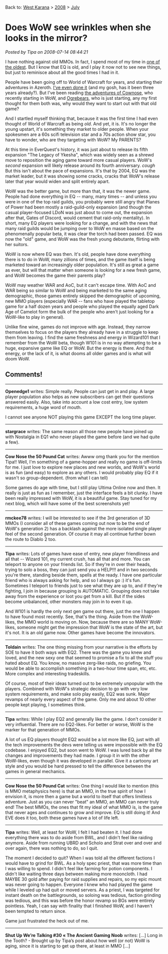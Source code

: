 Back to: [West Karana](/posts/westkarana.md) > [2008](/posts/2008/westkarana.md) > [July](./westkarana.md)
# Does WoW see wrinkles when she looks in the mirror?

*Posted by Tipa on 2008-07-14 08:44:21*

I have nothing against old MMOs. In fact, I spend most of my time in [one of the oldest](http://nostalgiatheguild.org). But I know that EQ is old, and I play it now not to see new things, but just to reminisce about all the good times I had in it.

People have been going off to World of Warcraft for years, and starting their adventures in Azeroth. [I've even done it](../../../index.php/2005/11/28/kanda-is/) (and my gosh, has it been three years already?). But I've been reading [the adventures of Cownose](http://cownosethe50poundcat.blogspot.com/), who recently starting in WoW, and [Ogrebears](http://ogrebear.com/), who is just starting, any my first thought for them both was, why would they want to start out with that old game?

And I startled myself thinking that, because it was the first time I had even thought of World of Warcraft as being *old*. And yet, it is. It's no longer the young upstart, it's something they market to older people. When your spokesmen are a 60s scifi television star and a 70s action show star, you have to wonder, who are they targeting with WoW? My PARENTS?

At this time in EverQuest's history, it was just about to release its fifth expansion "The Legacy of Ykesha", which was widely seen as a shrewd move to reposition the aging game toward more casual players. WoW's *second* expansion will likely release around its fourth anniversary. *cough* But this isn't about the pace of expansions. It's that by 2004, EQ was the market leader, but it was showing some cracks, cracks that WoW's release later that year would widen and split entirely apart.

WoW was the better game, but more than that, it was the newer game. People had done everything in EQ -- many, many times -- and unless you were in one of the top raid guilds, you probably were still angry that Planes of Power had been mostly a raid-guild-only expansion (and though the casual player-focused LDoN was just about to come out, the expansion after that, Gates of Discord, would cement that raid-only mentality). In short, many EQ players were looking for a change, and with the news that many raid guilds would be jumping over to WoW en masse based on the phenomenally popular beta, it was clear the torch had been passed. EQ was now the "old" game, and WoW was the fresh young debutante, flirting with her suitors.

WoW is now where EQ was then. It's old, people have done everything there is to do in WoW, many zillions of times, and the game itself is being marketed toward an increasingly older population. It's still as great a game as ever, but will that matter when someone is looking for a new fresh game, and WoW becomes the game their parents play?

WoW may weather WAR and AoC, but it can't escape time. With AoC and WAR being so similar to WoW and being marketed to the same aging demographic, those games entirely skipped the demographic of upcoming, new MMO players (especially WAR -- fans who have played the tabletop game for a half dozen years and people who played the equally aged Dark Age of Camelot form the bulk of the people who aren't just looking for a WoW-like to play in general).

Unlike fine wine, games do not improve with age. Instead, they narrow themselves to focus on the players they already have in a struggle to keep them from leaving. I find the same freshness and energy in Wizard101 that I remember from the WoW beta, though W101 is in no way attempting to be a huge, expansive game like EQ or WoW. But the energy is there. And that energy, or the lack of it, is what dooms all older games and is what will doom WoW.

## Comments!

---

**Openedge1** writes: Simple really.
People can just get in and play. A large player population also helps as new subscribers can get their questions answered easily. Also, take into account a low cost entry, low system requirements, a huge word of mouth.

I cannot see anyone NOT playing this game EXCEPT the long time player.

---

**stargrace** writes: The same reason all those new people have joined up with Nostalgia in EQ1 who never played the game before (and we had quite a few).

---

**Cow Nose the 50 Pound Cat** writes: Awww omg thank you for the mention Tipa!! Well, I'm something of a game-hopper and really no game is off-limits for me. I just love to explore new places and new worlds, and WoW's world is as fun (and easy) to explore as any others. I would probably play EQ if it wasn't so group-dependent. (from what I can tell)

Some games do age with time, but I still play Ultima Online now and then. It really is just as fun as I remember, just the interface feels a bit clunky. I have been really impressed with WoW, it is a beautiful game. Stay tuned for my next blog, which will have some of the best screenshots yet!

---

**rmckee78** writes: I will be interested to see if the 3rd generation of 3D MMOs (I consider all of these games coming out now to be the end of WoW's generation 2) has a backlash against the more isolated single player feel of the second generation. Of course it may all continue further bown the route to Diablo 2 too.

---

**Tipa** writes: Lots of games have ease of entry, new player friendliness and all that -- Wizard 101, my current crush, has all that and more. You can teleport to anyone on your friends list. So if they're in over their heads, trying to solo a boss, they can just send you a HELP!!! and in two seconds you're there, standing beside them, spells at the ready. I have one particular friend who is always asking for help, and so I always go :) it's fun. Sometimes I teleport to friends just to see what they are up to, and if they're fighting, I join in because grouping is AUTOMATIC. Grouping does not take away from the experience or loot you get from a kill. But if the sides become unbalanced, other monsters may join in to even it up.

And W101 is hardly the only next gen game out there, just the one I happen to have found most recently. See, that's the thing. Aside from the WoW-likes, the MMO world is moving on. Now, because there are so MANY WoW-likes, someone might get the impression that WoW is the state of the art, but it's not. It is an old game now. Other games have become the innovators.

---

**Toldain** writes: The one thing missing from your narrative is the efforts by SOE to have it both ways with EQ2. There was the game you knew and loved, and the new sexy one that seemed to promise a fix to all the stuff you hated about EQ. You know, no massive zerg-like raids, no griefing. You would be able to accomplish something in a two-hour time span, etc, etc. More complex and interesting tradeskills. 

Of course, most of their ideas turned out to be extremely unpopular with the players. Combined with WoW's strategic decision to go with very low system requirements, and make solo play easily, EQ2 was sunk. Major revamps of nearly every aspect of the game. Only me and about 10 other people kept playing, I sometimes think.

---

**Tipa** writes: While I play EQ2 and generally like the game. I don't consider it very influential. There are no EQ2-likes. For better or worse, WoW is the marker for that generation of MMOs.

A lot of us EQ players thought EQ2 would be a lot more like EQ, just with all the tech improvements the devs were telling us were impossible with the EQ codebase. I enjoyed EQ2, but soon went to WoW. I was lured back by all the changes and improvements they had made. I group it in with the other WoW-likes, even though it was developed in parallel. Give it a cartoony art style and you would be hard pressed to tell the difference between the games in general mechanics.

---

**Cow Nose the 50 Pound Cat** writes: One thing I would like to mention (this is MMO metaphysics here) is that an MMO, in the true spirit of how I envision it, is more then a game but a world to itself that offers limitless adventure. Just as you can never "beat" an MMO, an MMO can never truly end! The best MMOs, the ones that fit my ideal of what MMO is, is the game that never ages and continues to grow and improve. EQ is still doing it! And EVE does it too, both these games have a lot of life left.

---

**Tipa** writes: Well, at least for WoW, I felt I had beaten it. I had done everything there was to do aside from BWL, and I didn't feel like raiding anymore. Aside from running UBRD and Scholo and Strat over and over and over again, there was nothing to do, so I quit.

The moment I decided to quit? When I was told all the different factions I would have to grind for BWL. As a holy spec priest, that was more time than I was willing to spend. I didn't feel like farming for potion components. I didn't like waiting three days between making more mooncloth. I had MAYBE 30 gold after paying for raid supplies and repairs, so my epic mount was never going to happen. Everyone I knew who had played the game while I leveled up had quit or moved servers. As a priest, I was targeted for instant death on the battlegrounds, so soloing was tedious, faction grinding was tedious, and this was before the honor revamp so BGs were entirely pointless. Yeah, I can say with finality that I finished WoW, and I haven't been tempted to return since.

Game just frustrated the heck out of me.

---

**Shut Up We&#8217;re Talking #30 &laquo; The Ancient Gaming Noob** writes: [...] Long in the Tooth? - Brought up by Tipa’s post about how well (or not) WoW is aging, since it is starting to get up there, at least in MMO [...]

